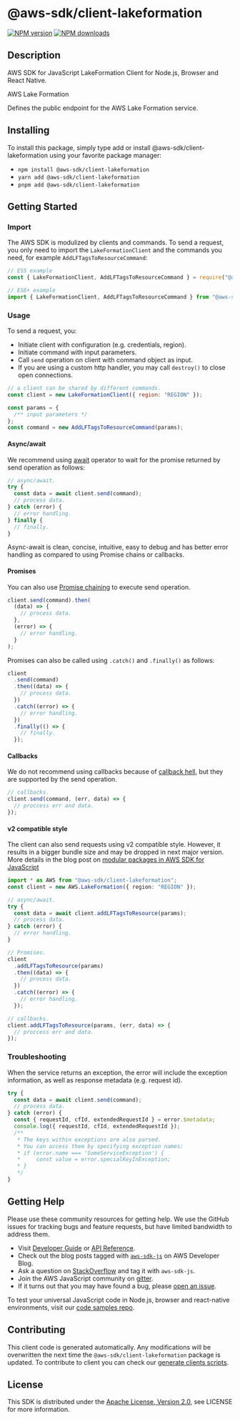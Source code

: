 # @aws-sdk/client-lakeformation

[![NPM version](https://img.shields.io/npm/v/@aws-sdk/client-lakeformation/latest.svg)](https://www.npmjs.com/package/@aws-sdk/client-lakeformation)
[![NPM downloads](https://img.shields.io/npm/dm/@aws-sdk/client-lakeformation.svg)](https://www.npmjs.com/package/@aws-sdk/client-lakeformation)

## Description

AWS SDK for JavaScript LakeFormation Client for Node.js, Browser and React Native.

<fullname>AWS Lake Formation</fullname>

<p>Defines the public endpoint for the AWS Lake Formation service.</p>

## Installing

To install this package, simply type add or install @aws-sdk/client-lakeformation
using your favorite package manager:

- `npm install @aws-sdk/client-lakeformation`
- `yarn add @aws-sdk/client-lakeformation`
- `pnpm add @aws-sdk/client-lakeformation`

## Getting Started

### Import

The AWS SDK is modulized by clients and commands.
To send a request, you only need to import the `LakeFormationClient` and
the commands you need, for example `AddLFTagsToResourceCommand`:

```js
// ES5 example
const { LakeFormationClient, AddLFTagsToResourceCommand } = require("@aws-sdk/client-lakeformation");
```

```ts
// ES6+ example
import { LakeFormationClient, AddLFTagsToResourceCommand } from "@aws-sdk/client-lakeformation";
```

### Usage

To send a request, you:

- Initiate client with configuration (e.g. credentials, region).
- Initiate command with input parameters.
- Call `send` operation on client with command object as input.
- If you are using a custom http handler, you may call `destroy()` to close open connections.

```js
// a client can be shared by different commands.
const client = new LakeFormationClient({ region: "REGION" });

const params = {
  /** input parameters */
};
const command = new AddLFTagsToResourceCommand(params);
```

#### Async/await

We recommend using [await](https://developer.mozilla.org/en-US/docs/Web/JavaScript/Reference/Operators/await)
operator to wait for the promise returned by send operation as follows:

```js
// async/await.
try {
  const data = await client.send(command);
  // process data.
} catch (error) {
  // error handling.
} finally {
  // finally.
}
```

Async-await is clean, concise, intuitive, easy to debug and has better error handling
as compared to using Promise chains or callbacks.

#### Promises

You can also use [Promise chaining](https://developer.mozilla.org/en-US/docs/Web/JavaScript/Guide/Using_promises#chaining)
to execute send operation.

```js
client.send(command).then(
  (data) => {
    // process data.
  },
  (error) => {
    // error handling.
  }
);
```

Promises can also be called using `.catch()` and `.finally()` as follows:

```js
client
  .send(command)
  .then((data) => {
    // process data.
  })
  .catch((error) => {
    // error handling.
  })
  .finally(() => {
    // finally.
  });
```

#### Callbacks

We do not recommend using callbacks because of [callback hell](http://callbackhell.com/),
but they are supported by the send operation.

```js
// callbacks.
client.send(command, (err, data) => {
  // proccess err and data.
});
```

#### v2 compatible style

The client can also send requests using v2 compatible style.
However, it results in a bigger bundle size and may be dropped in next major version. More details in the blog post
on [modular packages in AWS SDK for JavaScript](https://aws.amazon.com/blogs/developer/modular-packages-in-aws-sdk-for-javascript/)

```ts
import * as AWS from "@aws-sdk/client-lakeformation";
const client = new AWS.LakeFormation({ region: "REGION" });

// async/await.
try {
  const data = await client.addLFTagsToResource(params);
  // process data.
} catch (error) {
  // error handling.
}

// Promises.
client
  .addLFTagsToResource(params)
  .then((data) => {
    // process data.
  })
  .catch((error) => {
    // error handling.
  });

// callbacks.
client.addLFTagsToResource(params, (err, data) => {
  // proccess err and data.
});
```

### Troubleshooting

When the service returns an exception, the error will include the exception information,
as well as response metadata (e.g. request id).

```js
try {
  const data = await client.send(command);
  // process data.
} catch (error) {
  const { requestId, cfId, extendedRequestId } = error.$metadata;
  console.log({ requestId, cfId, extendedRequestId });
  /**
   * The keys within exceptions are also parsed.
   * You can access them by specifying exception names:
   * if (error.name === 'SomeServiceException') {
   *     const value = error.specialKeyInException;
   * }
   */
}
```

## Getting Help

Please use these community resources for getting help.
We use the GitHub issues for tracking bugs and feature requests, but have limited bandwidth to address them.

- Visit [Developer Guide](https://docs.aws.amazon.com/sdk-for-javascript/v3/developer-guide/welcome.html)
  or [API Reference](https://docs.aws.amazon.com/AWSJavaScriptSDK/v3/latest/index.html).
- Check out the blog posts tagged with [`aws-sdk-js`](https://aws.amazon.com/blogs/developer/tag/aws-sdk-js/)
  on AWS Developer Blog.
- Ask a question on [StackOverflow](https://stackoverflow.com/questions/tagged/aws-sdk-js) and tag it with `aws-sdk-js`.
- Join the AWS JavaScript community on [gitter](https://gitter.im/aws/aws-sdk-js-v3).
- If it turns out that you may have found a bug, please [open an issue](https://github.com/aws/aws-sdk-js-v3/issues/new/choose).

To test your universal JavaScript code in Node.js, browser and react-native environments,
visit our [code samples repo](https://github.com/aws-samples/aws-sdk-js-tests).

## Contributing

This client code is generated automatically. Any modifications will be overwritten the next time the `@aws-sdk/client-lakeformation` package is updated.
To contribute to client you can check our [generate clients scripts](https://github.com/aws/aws-sdk-js-v3/tree/main/scripts/generate-clients).

## License

This SDK is distributed under the
[Apache License, Version 2.0](http://www.apache.org/licenses/LICENSE-2.0),
see LICENSE for more information.

